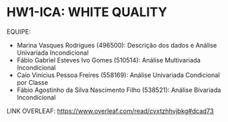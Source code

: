 # HW1-ICA: WHITE QUALITY
EQUIPE:
- Marina Vasques Rodrigues (496500): Descrição dos dados e Análise Univariada Incondicional
- Fábio Gabriel Esteves Ivo Gomes (510514): Análise Multivariada Incondicional
- Caio Vinícius Pessoa Freires (558169): Análise Univariada Condicional por Classe
- Fábio Agostinho da Silva Nascimento Filho (538521): Análise Bivariada Incondicional

  
LINK OVERLEAF: https://www.overleaf.com/read/cvxtzhhvjbkg#dcad73

